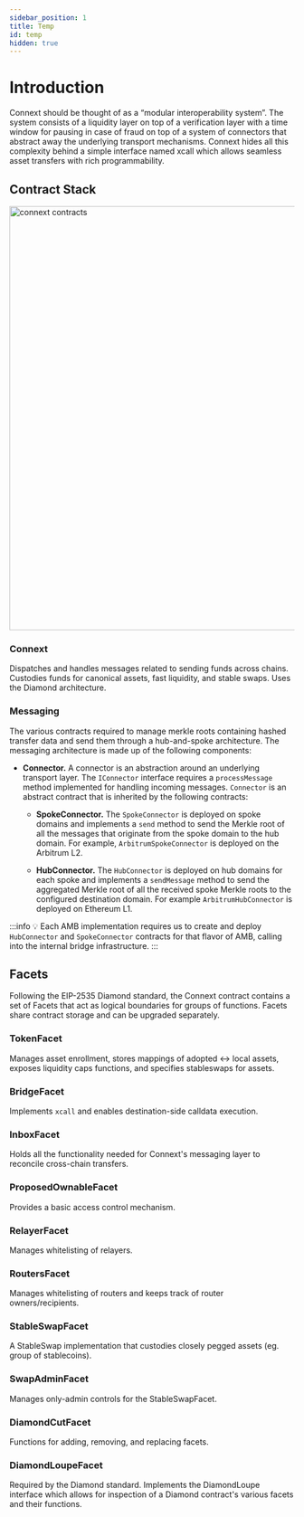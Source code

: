 ```yaml
---
sidebar_position: 1
title: Temp
id: temp
hidden: true
---
```


# Introduction

Connext should be thought of as a “modular interoperability system”. The system consists of a liquidity layer on top of a verification layer with a time window for pausing in case of fraud on top of a system of connectors that abstract away the underlying transport mechanisms. Connext hides all this complexity behind a simple interface named xcall which allows seamless asset transfers with rich programmability.

## Contract Stack

<img src="/img/developers/AMB_Architecture.png" alt="connext contracts" width="750"/>

### Connext 

Dispatches and handles messages related to sending funds across chains. Custodies funds for canonical assets, fast liquidity, and stable swaps. Uses the Diamond architecture.

### Messaging 

The various contracts required to manage merkle roots containing hashed transfer data and send them through a hub-and-spoke architecture. The messaging architecture is made up of the following components:

- **Connector.** A connector is an abstraction around an underlying transport layer. The `IConnector` interface requires a `processMessage` method implemented for handling incoming messages. `Connector` is an abstract contract that is inherited by the following contracts:

  - **SpokeConnector.** The `SpokeConnector` is deployed on spoke domains and implements a `send` method to send the Merkle root of all the messages that originate from the spoke domain to the hub domain. For example, `ArbitrumSpokeConnector` is deployed on the Arbitrum L2.
  
  - **HubConnector.** The `HubConnector` is deployed on hub domains for each spoke and implements a `sendMessage` method to send the aggregated Merkle root of all the received spoke Merkle roots to the configured destination domain. For example `ArbitrumHubConnector` is deployed on Ethereum L1.

:::info
💡 Each AMB implementation requires us to create and deploy `HubConnector` and `SpokeConnector` contracts for that flavor of AMB, calling into the internal bridge infrastructure.
:::

## Facets

Following the EIP-2535 Diamond standard, the Connext contract contains a set of Facets that act as logical boundaries for groups of functions. Facets share contract storage and can be upgraded separately.

### TokenFacet

Manages asset enrollment, stores mappings of adopted <-> local assets, exposes liquidity caps functions, and specifies stableswaps for assets.

### BridgeFacet

Implements `xcall` and enables destination-side calldata execution.

### InboxFacet

Holds all the functionality needed for Connext's messaging layer to reconcile cross-chain transfers.

### ProposedOwnableFacet

Provides a basic access control mechanism.
### RelayerFacet

Manages whitelisting of relayers.
### RoutersFacet

Manages whitelisting of routers and keeps track of router owners/recipients.
### StableSwapFacet

A StableSwap implementation that custodies closely pegged assets (eg. group of stablecoins).

### SwapAdminFacet

Manages only-admin controls for the StableSwapFacet.

### DiamondCutFacet

Functions for adding, removing, and replacing facets.

### DiamondLoupeFacet

Required by the Diamond standard. Implements the DiamondLoupe interface which allows for inspection of a Diamond contract's various facets and their functions.